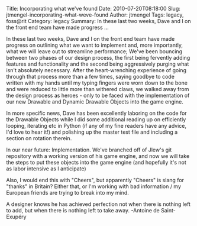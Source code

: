 Title: Incorporating what we've found
Date: 2010-07-20T08:18:00
Slug: jtmengel-incorporating-what-weve-found
Author: jtmengel
Tags: legacy, foss@rit
Category: legacy
Summary: In these last two weeks, Dave and I on the front end team have made progress ... 

In these last two weeks, Dave and I on the front end team have made progress
on outlining what we want to implement and, more importantly, what we will
leave out to streamline performance; We've been bouncing between two phases of
our design process, the first being fervently adding features and
functionality and the second being aggressively purging what isn't absolutely
necessary. After the heart-wrenching experience of going through that process
more than a few times, saying goodbye to code written with my hands until my
typing fingers were worn down to the bone and were reduced to little more than
withered claws, we walked away from the design process as heroes - only to be
faced with the implementation of our new Drawable and Dynamic Drawable Objects
into the game engine.

In more specific news, Dave has been excellently laboring on the code for the
Drawable Objects while I did some additional reading up on efficiently
looping, iterating etc in Python (if any of my fine readers have any advice,
I'd love to hear it!) and polishing up the master test file and including a
section on rotation therein.

In our near future: Implementation. We've branched off of Jlew's git
repository with a working version of his game engine, and now we will take the
steps to put these objects into the game engine (and hopefully it's not as
labor intensive as I anticipate)

Also, I would end this with "Cheers", but apparently "Cheers" is slang for
"thanks" in Britain? Either that, or I'm working with bad information / my
European friends are trying to break into my mind.

A designer knows he has achieved perfection not when there is nothing left to
add, but when there is nothing left to take away. -Antoine de Saint-Exupéry

